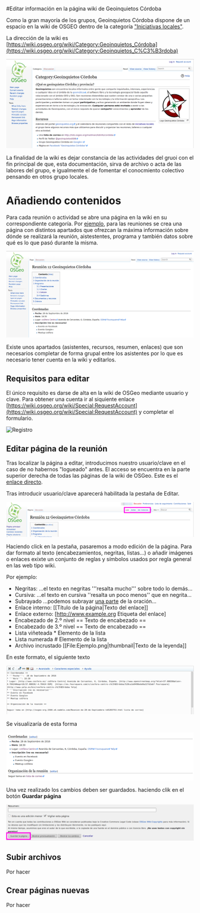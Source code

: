 #Editar información en la página wiki de Geoinquietos Córdoba

Como la gran mayoría de los grupos, Geoinquietos Córdoba dispone de un espacio en la wiki de OSGEO dentro de la categoría ["Iniciativas locales"](https://wiki.osgeo.org/wiki/Category:Iniciativas_Locales).

La dirección de la wiki es [https://wiki.osgeo.org/wiki/Category:Geoinquietos_Córdoba](https://wiki.osgeo.org/wiki/Category:Geoinquietos_C%C3%B3rdoba)

![Página en la Wiki de OSGeo](./img/wikigeoinquietosodb.png "Página en la Wiki de OSGeo")

La finalidad de la wiki es dejar constancia de las actividades del gruoi con el fin principal de que, esta documentación, sirva de archivo o acta de las labores del grupo, e igualmente el de fomentar el conocmiento colectivo pensando en otros grupo locales.

# Añadiendo contenidos

Para cada reunión o actividad se abre una página en la wiki en su correspondiente categoría. Por [ejemplo](https://wiki.osgeo.org/wiki/Reuni%C3%B3n_8_Geoinquietos_C%C3%B3rdoba), para las reuniones se crea una página con distintos apartados que ofrezcan la máxima información sobre dónde se realizará la reunión, aistestentes, programa y también datos sobre qué es lo que pasó durante la misma.

![Ejemplo de reunión](./img/wikireunion.png "Ejemplo de reunión")

Existe unos apartados (asistentes, recursos, resumen, enlaces) que son necesarios completar de forma grupal entre los asistentes por lo que es necesario tener cuenta en la wiki y editarlos.

## Requisitos para editar

El único requisito es darse de alta en la wiki de OSGeo mediante usuario y clave. Para obtener una cuenta ir al siquiente enlace [https://wiki.osgeo.org/wiki/Special:RequestAccount](https://wiki.osgeo.org/wiki/Special:RequestAccount) y completar el formulario.

![Registro](./img/cuenta.png "Requisitos")

## Editar página de la reunión

Tras localizar la página a editar, introducimos nuestro usuario/clave en el caso de no habernos "logueado" antes. El acceso se encuentra en la parte superior derecha de todas las páginas de la wiki de OSGeo. Este es el [enlace directo](https://wiki.osgeo.org/index.php?title=Special:UserLogin&returnto=Special%3ARequestAccount).

Tras introducir usuario/clave aparecerá habilitada la pestaña de Editar. 

![Pestaña edición](./img/wikieditar.png "Pestaña edición")

Haciendo click en la pestaña, pasaremos a modo edición de la página. Para dar formato al texto (encabezamientos, negritas, listas...) o añadir imágenes o enlaces exixte un conjunto de reglas y símbolos usados por regla general en las web tipo wiki.

Por ejemplo:

- Negritas: ...el texto en negritas '''resalta mucho''' sobre todo lo demás...
- Cursiva: ...el texto en cursiva ''resalta un poco menos'' que en negrita...
- Subrayado ...podemos subrayar <u>una parte</u> de la oración...
- Enlace interno:  [[Título de la página|Texto del enlace]]
- Enlace externo: [http://www.example.org Etiqueta del enlace]
- Encabezado de 2.º nivel	== Texto de encabezado ==
- Encabezado de 3.º nivel	== Texto de encabezado ==
- Lista viñeteada * Elemento de la lista
- Lista numerada # Elemento de la lista
- Archivo incrustado [[File:Ejemplo.png|thumbnail|Texto de la leyenda]]

En este formato, el siguiente texto

![Texto](./img/wikicode.png "Texto")

Se visualizaría de esta forma

![Previssualización](./img/wikiprevisualizacion.png "Previssualización")

Una vez realizado los cambios deben ser guardados. haciendo clik en el botón **Guardar página**

![Guardar](./img/wikiguardar.png "Guardar")

## Subir archivos

Por hacer

## Crear páginas nuevas

Por hacer


